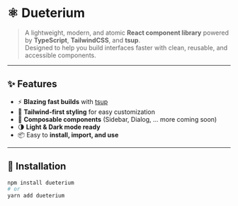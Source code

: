 # ⚛️ Dueterium

> A lightweight, modern, and atomic **React component library** powered by **TypeScript**, **TailwindCSS**, and **tsup**.  
> Designed to help you build interfaces faster with clean, reusable, and accessible components.

---

## ✨ Features

- ⚡ **Blazing fast builds** with [tsup](https://github.com/egoist/tsup)
- 🎨 **Tailwind-first styling** for easy customization
- 🧩 **Composable components** (Sidebar, Dialog, … more coming soon)
- 🌗 **Light & Dark mode ready**
- 📦 Easy to **install, import, and use**

---

## 🚀 Installation

```bash
npm install dueterium
# or
yarn add dueterium
```
